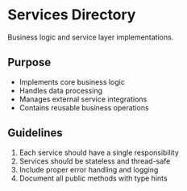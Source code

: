 # Services Directory

Business logic and service layer implementations.

## Purpose

- Implements core business logic
- Handles data processing
- Manages external service integrations
- Contains reusable business operations

## Guidelines

1. Each service should have a single responsibility
2. Services should be stateless and thread-safe
3. Include proper error handling and logging
4. Document all public methods with type hints
